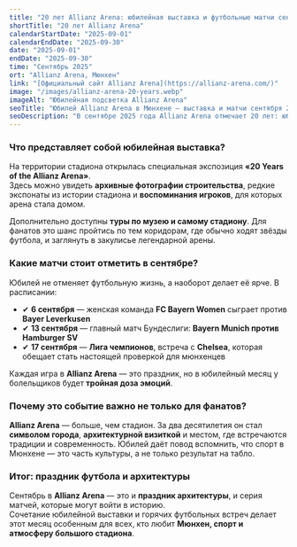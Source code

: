 ```yaml
---
title: "20 лет Allianz Arena: юбилейная выставка и футбольные матчи сентября"
shortTitle: "20 лет Allianz Arena"
calendarStartDate: "2025-09-01"
calendarEndDate: "2025-09-30"
date: "2025-09-01"
endDate: "2025-09-30"
time: "Сентябрь 2025"
ort: "Allianz Arena, Мюнхен"
link: "[Официальный сайт Allianz Arena](https://allianz-arena.com/)"
image: "/images/allianz-arena-20-years.webp"
imageAlt: "Юбилейная подсветка Allianz Arena"
seoTitle: "Юбилей Allianz Arena в Мюнхене — выставка и матчи сентября 2025"
seoDescription: "В сентябре 2025 года Allianz Arena отмечает 20 лет: юбилейная выставка «20 Years of the Allianz Arena» и ключевые матчи Бундеслиги и Лиги чемпионов."
---
```


### Что представляет собой юбилейная выставка?

На территории стадиона открылась специальная экспозиция **«20 Years of the Allianz Arena»**.  
Здесь можно увидеть **архивные фотографии строительства**, редкие экспонаты из истории стадиона и **воспоминания игроков**, для которых арена стала домом.

Дополнительно доступны **туры по музею и самому стадиону**. Для фанатов это шанс пройтись по тем коридорам, где обычно ходят звёзды футбола, и заглянуть в закулисье легендарной арены.

### Какие матчи стоит отметить в сентябре?

Юбилей не отменяет футбольную жизнь, а наоборот делает её ярче. В расписании:

- ✔ **6 сентября** — женская команда **FC Bayern Women** сыграет против **Bayer Leverkusen**  
- ✔ **13 сентября** — главный матч Бундеслиги: **Bayern Munich против Hamburger SV**  
- ✔ **17 сентября** — **Лига чемпионов**, встреча с **Chelsea**, которая обещает стать настоящей проверкой для мюнхенцев  

Каждая игра в **Allianz Arena** — это праздник, но в юбилейный месяц у болельщиков будет **тройная доза эмоций**.

### Почему это событие важно не только для фанатов?

**Allianz Arena** — больше, чем стадион. За два десятилетия он стал **символом города**, **архитектурной визиткой** и местом, где встречаются традиции и современность. Юбилей даёт повод вспомнить, что спорт в Мюнхене — это часть культуры, а не только результат на табло.

### Итог: праздник футбола и архитектуры

Сентябрь в **Allianz Arena** — это и **праздник архитектуры**, и серия матчей, которые могут войти в историю.  
Сочетание юбилейной выставки и горячих футбольных встреч делает этот месяц особенным для всех, кто любит **Мюнхен, спорт и атмосферу большого стадиона**.
